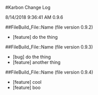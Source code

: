 #Karbon Change Log 8/14/2018 9:36:41 AM0.9.6  ##FileBuild_File::Name (file version 0.9.2) * [feature] do the thing ##FileBuild_File::Name (file version 0.9.3) * [bug] do the thing* [feature] another thing ##FileBuild_File::Name (file version 0.9.4) * [feature] cool* [feature] boo